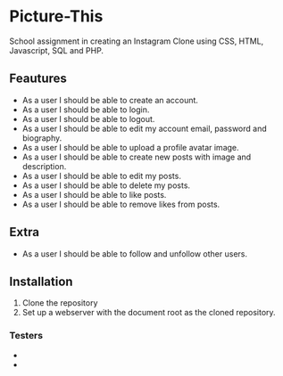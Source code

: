 # Picture-This
School assignment in creating an Instagram Clone using CSS, HTML, Javascript, SQL and PHP.

## Feautures 
* As a user I should be able to create an account.
* As a user I should be able to login.
* As a user I should be able to logout.
* As a user I should be able to edit my account email, password and biography.
* As a user I should be able to upload a profile avatar image.
* As a user I should be able to create new posts with image and description.
* As a user I should be able to edit my posts.
* As a user I should be able to delete my posts.
* As a user I should be able to like posts.
* As a user I should be able to remove likes from posts.

## Extra 
* As a user I should be able to follow and unfollow other users.


## Installation
1. Clone the repository 
2. Set up a webserver with the document root as the cloned repository.

### Testers 
* 
*
